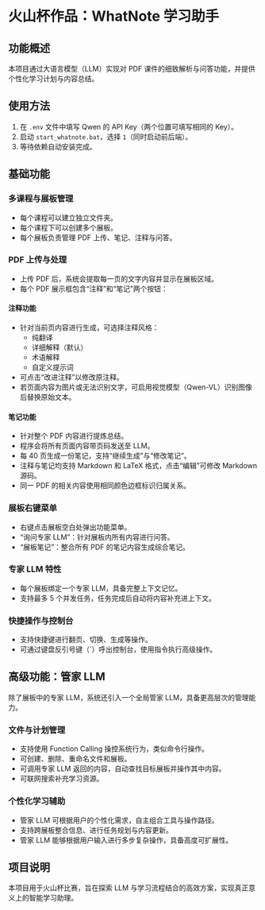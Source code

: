 # 火山杯作品：WhatNote 学习助手

## 功能概述

本项目通过大语言模型（LLM）实现对 PDF 课件的细致解析与问答功能，并提供个性化学习计划与内容总结。

## 使用方法

1. 在 `.env` 文件中填写 Qwen 的 API Key（两个位置可填写相同的 Key）。
2. 启动 `start_whatnote.bat`，选择 `1`（同时启动前后端）。
3. 等待依赖自动安装完成。

## 基础功能

### 多课程与展板管理

- 每个课程可以建立独立文件夹。
- 每个课程下可以创建多个展板。
- 每个展板负责管理 PDF 上传、笔记、注释与问答。

### PDF 上传与处理

- 上传 PDF 后，系统会提取每一页的文字内容并显示在展板区域。
- 每个 PDF 展示框包含“注释”和“笔记”两个按钮：

#### 注释功能

- 针对当前页内容进行生成，可选择注释风格：
  - 纯翻译
  - 详细解释（默认）
  - 术语解释
  - 自定义提示词
- 可点击“改进注释”以修改原注释。
- 若页面内容为图片或无法识别文字，可启用视觉模型（Qwen-VL）识别图像后替换原始文本。

#### 笔记功能

- 针对整个 PDF 内容进行提炼总结。
- 程序会将所有页面内容带页码发送至 LLM。
- 每 40 页生成一份笔记，支持“继续生成”与“修改笔记”。
- 注释与笔记均支持 Markdown 和 LaTeX 格式，点击“编辑”可修改 Markdown 源码。
- 同一 PDF 的相关内容使用相同颜色边框标识归属关系。

### 展板右键菜单

- 右键点击展板空白处弹出功能菜单。
- “询问专家 LLM”：针对展板内所有内容进行问答。
- “展板笔记”：整合所有 PDF 的笔记内容生成综合笔记。

### 专家 LLM 特性

- 每个展板绑定一个专家 LLM，具备完整上下文记忆。
- 支持最多 5 个并发任务，任务完成后自动将内容补充进上下文。

### 快捷操作与控制台

- 支持快捷键进行翻页、切换、生成等操作。
- 可通过键盘反引号键（`）呼出控制台，使用指令执行高级操作。

## 高级功能：管家 LLM

除了展板中的专家 LLM，系统还引入一个全局管家 LLM，具备更高层次的管理能力。

### 文件与计划管理

- 支持使用 Function Calling 操控系统行为，类似命令行操作。
- 可创建、删除、重命名文件和展板。
- 可调用专家 LLM 返回的内容，自动查找目标展板并操作其中内容。
- 可联网搜索补充学习资源。

### 个性化学习辅助

- 管家 LLM 可根据用户的个性化需求，自主组合工具与操作路径。
- 支持跨展板整合信息、进行任务规划与内容更新。
- 管家 LLM 能够根据用户输入进行多步复杂操作，具备高度可扩展性。

## 项目说明

本项目用于火山杯比赛，旨在探索 LLM 与学习流程结合的高效方案，实现真正意义上的智能学习助理。
